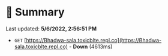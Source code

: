 # 📖 Summary
Last updated: **5/6/2022, 2:56:51 PM**

- `GET` [https://Bhadwa-sala.toxicblte.repl.co](https://Bhadwa-sala.toxicblte.repl.co) - **Down** (4613ms)
